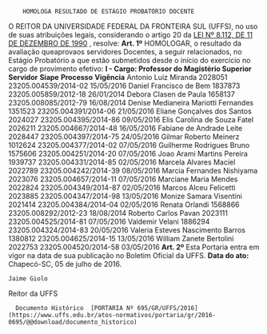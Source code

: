         HOMOLOGA RESULTADO DE ESTÁGIO PROBATÓRIO DOCENTE  

 O REITOR DA UNIVERSIDADE FEDERAL DA FRONTEIRA SUL (UFFS), no uso de suas atribuições legais, considerando o artigo 20 da [LEI Nº 8.112, DE 11 DE DEZEMBRO DE 1990](http://www.planalto.gov.br/ccivil_03/leis/l8112cons.htm)  , resolve:   **Art. 1º** HOMOLOGAR, o resultado da avaliação queaprovaos servidores Docentes, a seguir relacionados, no Estágio Probatório a que estão submetidos desde o início do exercício no cargo de provimento efetivo: **I - Cargo: Professor do Magistério Superior**      **Servidor**    **Siape**    **Processo**    **Vigência**      Antonio Luiz Miranda   2028051   23205.004539/2014-02   15/05/2016     Daniel Francisco de Bem   1837873   23205.005859/2012-18   26/01/2014     Debora Clasen de Paula   1658137   23205.008085/2012-79   16/08/2014     Denise Medianeira Mariotti Fernandes   1351523   23205.004391/2014-06   21/05/2016     Eliane Gonçalves dos Santos   2024027   23205.004395/2014-86   09/05/2016     Elis Carolina de Souza Fatel   2026211   23205.004667/2014-48   16/05/2016     Fabiane de Andrade Leite   2028447   23205.004397/2014-75   24/05/2016     Gilmar Roberto Meinerz   1012624   23205.004377/2014-02   07/05/2016     Guilherme Rodrigues Bruno   1575606   23205.004251/2014-20   07/05/2016     Joao Arami Martins Pereira   1939737   23205.004331/2014-85   02/05/2016     Marcela Alvares Maciel   2022789   23205.004242/2014-39   08/05/2016     Marcia Fernandes Nishiyama   2023076   23205.004657/2014-11   07/05/2016     Marciane Maria Mendes   2022824   23205.004349/2014-87   02/05/2016     Marcos Alceu Felicetti   2023885   23205.004347/2014-98   13/05/2016     Monize Samara Visentini   2021414   23205.004384/2014-04   02/05/2016     Renata Orlandi   1568866   23205.008292/2012-23   18/08/2014     Roberto Carlos Pavan   2023111   23205.004525/2014-81   07/05/2016     Valdemir Velani   1886294   23205.004324/2014-83   20/05/2016     Valeria Esteves Nascimento Barros   1380812   23205.004625/2014-15   13/05/2016     William Zanete Bertolini   2022753   23205.004520/2014-58   03/05/2016       **Art. 2º** Esta Portaria entra em vigor na data de sua publicação no Boletim Oficial da UFFS.      **Data do ato:** Chapecó-SC, 05 de julho de 2016.   
 

    Jaime Giolo   
 Reitor da UFFS 

      Documento Histórico  [PORTARIA Nº 695/GR/UFFS/2016](https://www.uffs.edu.br/atos-normativos/portaria/gr/2016-0695/@@download/documento_historico)     
      